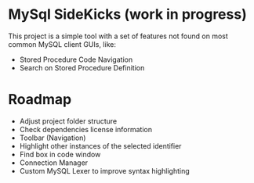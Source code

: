 # MySql SideKicks (work in progress)

This project is a simple tool with a set of features not found on most common MySQL client GUIs, like:
  
  - Stored Procedure Code Navigation
  - Search on Stored Procedure Definition

# Roadmap

  - Adjust project folder structure
  - Check dependencies license information
  - Toolbar (Navigation)
  - Highlight other instances of the selected identifier
  - Find box in code window
  - Connection Manager
  - Custom MySQL Lexer to improve syntax highlighting
